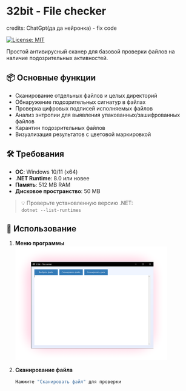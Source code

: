 # 32bit - File checker
credits: ChatGpt(да да нейронка) - fix code

[![License: MIT](https://img.shields.io/badge/License-MIT-yellow.svg)](https://opensource.org/licenses/MIT)

Простой антивирусный сканер для базовой проверки файлов на наличие подозрительных активностей.

## 📦 Основные функции

- Сканирование отдельных файлов и целых директорий
- Обнаружение подозрительных сигнатур в файлах
- Проверка цифровых подписей исполняемых файлов
- Анализ энтропии для выявления упакованных/зашифрованных файлов
- Карантин подозрительных файлов
- Визуализация результатов с цветовой маркировкой

## 🛠️ Требования

- **ОС**: Windows 10/11 (x64)
- **.NET Runtime**: 8.0 или новее
- **Память**: 512 MB RAM
- **Дисковое пространство**: 50 MB

> 💡 Проверьте установленную версию .NET:  
> `dotnet --list-runtimes`

## 🚀 Использование

1. **Меню программы**  
   <img src="main_menu.png" width="400">

2. **Сканирование файла**  
   ```bash
   Нажмите "Сканировать файл" для проверки
